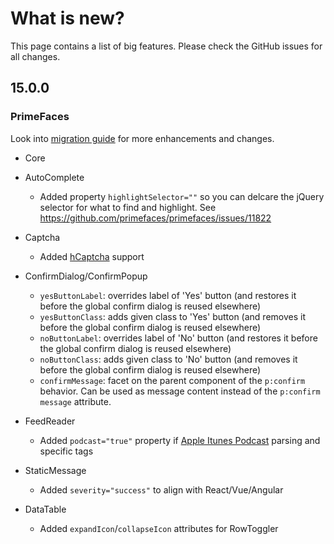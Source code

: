 # What is new?

This page contains a list of big features. Please check the GitHub issues for all changes.

## 15.0.0

### PrimeFaces

Look into [migration guide](https://primefaces.github.io/primefaces/15_0_0/#/../migrationguide/15_0_0) for more enhancements and changes.

* Core
    
* AutoComplete
    * Added property `highlightSelector=""` so you can delcare the jQuery selector for what to find and highlight. See https://github.com/primefaces/primefaces/issues/11822 
    
* Captcha
    * Added [hCaptcha](https://www.hcaptcha.com/) support
    
* ConfirmDialog/ConfirmPopup
    * `yesButtonLabel`: overrides label of 'Yes' button (and restores it before the global confirm dialog is reused elsewhere)
    * `yesButtonClass`: adds given class to 'Yes' button (and removes it before the global confirm dialog is reused elsewhere)
    * `noButtonLabel`: overrides label of 'No' button (and restores it before the global confirm dialog is reused elsewhere)
    * `noButtonClass`: adds given class to 'No' button (and removes it before the global confirm dialog is reused elsewhere)
    * `confirmMessage`: facet on the parent component of the `p:confirm` behavior. Can be used as message content instead of the `p:confirm` `message` attribute.
    
* FeedReader
    * Added `podcast="true"` property if [Apple Itunes Podcast](https://help.apple.com/itc/podcasts_connect/#/itcb54353390) parsing and specific tags 
    
* StaticMessage
    * Added `severity="success"` to align with React/Vue/Angular

* DataTable
    * Added `expandIcon`/`collapseIcon` attributes for RowToggler